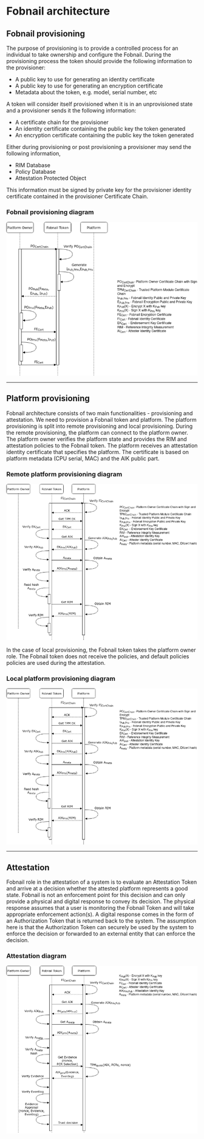# Fobnail architecture

## Fobnail provisioning

The purpose of provisioning is to provide a controlled process for an
individual to take ownership and configure the Fobnail. During
the provisioning process the token should provide the following information
to the provisioner:

* A public key to use for generating an identity certificate
* A public key to use for generating an encryption certificate
* Metadata about the token, e.g. model, serial number, etc

A token will consider itself provisioned when it is in an unprovisioned state
and a provisioner sends it the following information:

* A certificate chain for the provisioner
* An identity certificate containing the public key the token generated
* An encryption certificate containing the public key the token generated

Either during provisioning or post provisioning a provisioner may send the
following information,

* RIM Database
* Policy Database
* Attestation Protected Object

This information must be signed by private key for the provisioner identity
certificate contained in the provisioner Certificate Chain.

### Fobnail provisioning diagram

![Fobnail-provisioning](images/Fobnail-flows-fobnail-provisioning.png)

---

## Platform provisioning

Fobnail architecture consists of two main functionalities - provisioning and
attestation. We need to provision a Fobnail token and platform. The
platform provisioning is split into remote provisioning and local
provisioning. During the remote provisioning, the platform can connect to
the platform owner. The platform owner verifies the platform state and provides
the RIM and attestation policies to the Fobnail token. The platform receives an
attestation identity certificate that specifies the platform. The certificate is
based on platform metadata (CPU serial, MAC) and the AIK public part.

### Remote platform provisioning diagram

![remote-provisioning](images/Fobnail-flows-local-platform-provisioning.png)

In the case of local provisioning, the Fobnail token takes the platform
owner role. The Fobnail token does not receive the policies, and default
policies policies are used during the attestation.

### Local platform provisioning diagram

![local-provisioning](images/Fobnail-flows-local-platform-provisioning.png)

---

## Attestation

Fobnail role in the attestation of a system is to evaluate an Attestation
 Token and arrive at a decision whether the attested platform represents
a good state. Fobnail is not an enforcement point for this decision and can
only provide a physical and digital response to convey its decision. The
physical response assumes that a user is monitoring the Fobnail Token and will
take appropriate enforcement action(s). A digital response comes in the form
of an Authorization Token that is returned back to the system. The assumption
here is that the Authorization Token can securely be used by the system to
enforce the decision or forwarded to an external entity that can enforce
the decision.

### Attestation diagram

![attestation](images/Fobnail-flows-attestation.png)
